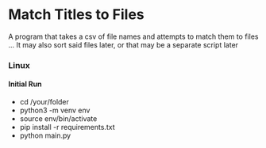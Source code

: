 # Match Titles to Files

A program that takes a csv of file names and attempts to match them to files
...
It may also sort said files later, or that may be a separate script later

### Linux

#### Initial Run

- cd /your/folder
- python3 -m venv env
- source env/bin/activate
- pip install -r requirements.txt
- python main.py
